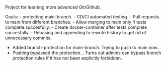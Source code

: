 
Project for learning more advanced Git/Github.

Goals:
    - protecting main-branch.
    - CD/CI automated testing.
    - Pull requests to main from different branches.
    - Allow merging to main only if tests complete succesfully.
    - Create docker-container after tests complete succesfully.
    - Rebasing and appending to rewrite history to get rid of unnecessary commits.


- Added branch-protection for main-branch. Trying to push to main now...
- Pushing bypassed the protection... Turns out admins can bypass 
    branch protection rules if it has not been explicitly forbidden.

